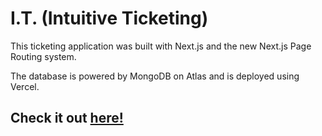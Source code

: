 # I.T. (Intuitive Ticketing)

This ticketing application was built with Next.js and the new Next.js Page Routing system.


The database is powered by MongoDB on Atlas and is deployed using Vercel.


## Check it out [here!](https://intuitive-ticketing.vercel.app/)
